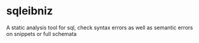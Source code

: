# sqleibniz
A static analysis tool for sql, check syntax errors as well as semantic errors on snippets or full schemata
